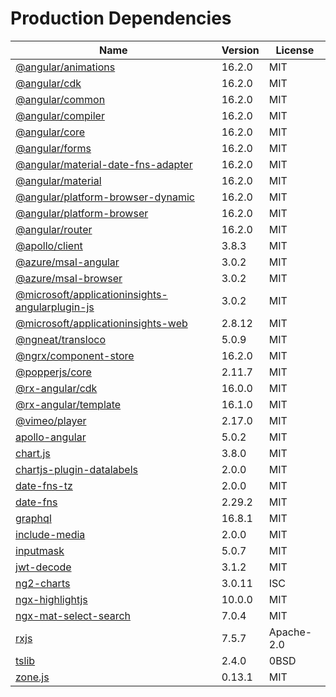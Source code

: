 # Production Dependencies

  | Name | Version | License |
  | ---- | ------- | ------- |
  | [@angular/animations](https://github.com/angular/angular) | 16.2.0 | MIT |
| [@angular/cdk](https://github.com/angular/components) | 16.2.0 | MIT |
| [@angular/common](https://github.com/angular/angular) | 16.2.0 | MIT |
| [@angular/compiler](https://github.com/angular/angular) | 16.2.0 | MIT |
| [@angular/core](https://github.com/angular/angular) | 16.2.0 | MIT |
| [@angular/forms](https://github.com/angular/angular) | 16.2.0 | MIT |
| [@angular/material-date-fns-adapter](https://github.com/angular/components) | 16.2.0 | MIT |
| [@angular/material](https://github.com/angular/components) | 16.2.0 | MIT |
| [@angular/platform-browser-dynamic](https://github.com/angular/angular) | 16.2.0 | MIT |
| [@angular/platform-browser](https://github.com/angular/angular) | 16.2.0 | MIT |
| [@angular/router](https://github.com/angular/angular) | 16.2.0 | MIT |
| [@apollo/client](https://github.com/apollographql/apollo-client) | 3.8.3 | MIT |
| [@azure/msal-angular](https://github.com/AzureAD/microsoft-authentication-library-for-js) | 3.0.2 | MIT |
| [@azure/msal-browser](https://github.com/AzureAD/microsoft-authentication-library-for-js) | 3.0.2 | MIT |
| [@microsoft/applicationinsights-angularplugin-js](https://github.com/microsoft/applicationinsights-angularplugin-js) | 3.0.2 | MIT |
| [@microsoft/applicationinsights-web](https://github.com/microsoft/ApplicationInsights-JS) | 2.8.12 | MIT |
| [@ngneat/transloco](https://github.com/ngneat/transloco) | 5.0.9 | MIT |
| [@ngrx/component-store](https://github.com/ngrx/platform) | 16.2.0 | MIT |
| [@popperjs/core](https://github.com/popperjs/popper-core) | 2.11.7 | MIT |
| [@rx-angular/cdk](https://github.com/rx-angular/rx-angular) | 16.0.0 | MIT |
| [@rx-angular/template](https://github.com/rx-angular/rx-angular) | 16.1.0 | MIT |
| [@vimeo/player](https://github.com/vimeo/player.js) | 2.17.0 | MIT |
| [apollo-angular](https://github.com/kamilkisiela/apollo-angular) | 5.0.2 | MIT |
| [chart.js](https://github.com/chartjs/Chart.js) | 3.8.0 | MIT |
| [chartjs-plugin-datalabels](https://github.com/chartjs/chartjs-plugin-datalabels) | 2.0.0 | MIT |
| [date-fns-tz](https://github.com/marnusw/date-fns-tz) | 2.0.0 | MIT |
| [date-fns](https://github.com/date-fns/date-fns) | 2.29.2 | MIT |
| [graphql](https://github.com/graphql/graphql-js) | 16.8.1 | MIT |
| [include-media](https://github.com/eduardoboucas/include-media) | 2.0.0 | MIT |
| [inputmask](https://github.com/RobinHerbots/Inputmask) | 5.0.7 | MIT |
| [jwt-decode](https://github.com/auth0/jwt-decode) | 3.1.2 | MIT |
| [ng2-charts](https://github.com/valor-software/ng2-charts) | 3.0.11 | ISC |
| [ngx-highlightjs](https://github.com/murhafsousli/ngx-highlightjs) | 10.0.0 | MIT |
| [ngx-mat-select-search](https://github.com/bithost-gmbh/ngx-mat-select-search) | 7.0.4 | MIT |
| [rxjs](https://github.com/reactivex/rxjs) | 7.5.7 | Apache-2.0 |
| [tslib](https://github.com/Microsoft/tslib) | 2.4.0 | 0BSD |
| [zone.js](https://github.com/angular/angular) | 0.13.1 | MIT |

